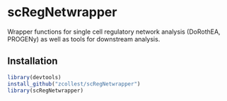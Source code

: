 # scRegNetwrapper
Wrapper functions for single cell regulatory network analysis (DoRothEA, PROGENy) as well as tools for downstream analysis.

## Installation
 ```R 
library(devtools)
install_github("zcollest/scRegNetwrapper")
library(scRegNetwrapper)
```

